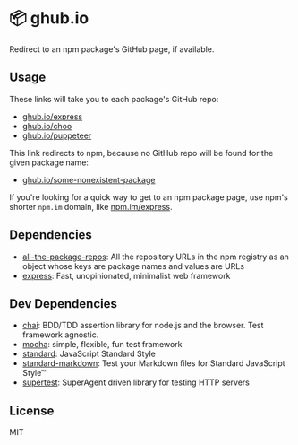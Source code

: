 # 📦 ghub.io

Redirect to an npm package's GitHub page, if available.

## Usage

These links will take you to each package's GitHub repo:

- [ghub.io/express](https://ghub.io/express)
- [ghub.io/choo](https://ghub.io/choo)
- [ghub.io/puppeteer](https://ghub.io/puppeteer)

This link redirects to npm, because no GitHub repo will be found for the given package name:

- [ghub.io/some-nonexistent-package](https://ghub.io/some-nonexistent-package)

If you're looking for a quick way to get to an npm package page, use npm's 
shorter `npm.im` domain, like [npm.im/express](https://npm.im/express).

## Dependencies

- [all-the-package-repos](https://github.com/nice-registry/all-the-package-repos): All the repository URLs in the npm registry as an object whose keys are package names and values are URLs
- [express](https://github.com/expressjs/express): Fast, unopinionated, minimalist web framework

## Dev Dependencies

- [chai](https://github.com/chaijs/chai): BDD/TDD assertion library for node.js and the browser. Test framework agnostic.
- [mocha](https://github.com/mochajs/mocha): simple, flexible, fun test framework
- [standard](https://github.com/standard/standard): JavaScript Standard Style
- [standard-markdown](https://github.com/zeke/standard-markdown): Test your Markdown files for Standard JavaScript Style™
- [supertest](https://github.com/visionmedia/supertest): SuperAgent driven library for testing HTTP servers

## License

MIT
